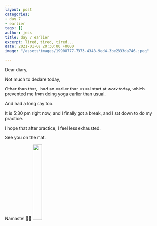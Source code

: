 ```yaml
---
layout: post
categories:
- day 7
- earlier
tags: []
author: jess
title: day 7 earlier
excerpt: Tired, tired, tired...
date: 2021-01-08 20:30:00 +0000
image: "/assets/images/19908777-7373-4348-9ed4-3be2833da746.jpeg"

---
```

Dear diary,

Not much to declare today,

Other than that, I had an earlier than usual start at work today, which prevented me from doing yoga earlier than usual.

And had a long day too.

It is 5:30 pm right now, and I finally got a break, and I sat down to do my practice.

I hope that after practice, I feel less exhausted.

See you on the mat.

Namaste! 🧘‍♀️ <img width="25%" height="25%" src="{{site.url}}{{site.baseurl}}/assets/images/jess-signature.gif">
